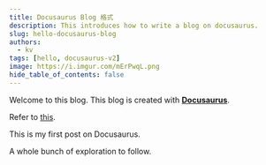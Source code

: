 ```yaml
---
title: Docusaurus Blog 格式
description: This introduces how to write a blog on docusaurus.
slug: hello-docusaurus-blog
authors:
  - kv
tags: [hello, docusaurus-v2]
image: https://i.imgur.com/mErPwqL.png
hide_table_of_contents: false
---
```


Welcome to this blog. This blog is created with [**Docusaurus**](https://docusaurus.io/).

<!-- truncate -->

Refer to [this](https://docusaurus.io/docs/blog#adding-posts).

This is my first post on Docusaurus.

A whole bunch of exploration to follow.
